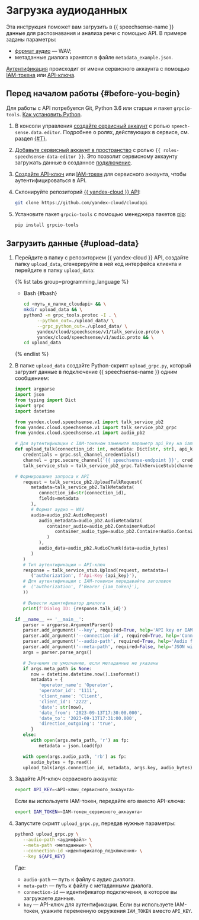 # Загрузка аудиоданных

Эта инструкция поможет вам загрузить в {{ speechsense-name }} данные для распознавания и анализа речи с помощью API. В примере заданы параметры:

* [формат аудио](../../concepts/formats.md) — WAV;
* метаданные диалога хранятся в файле `metadata_example.json`.

[Аутентификация](../../api-ref/authentication.md) происходит от имени сервисного аккаунта с помощью [IAM-токена](../../../iam/concepts/authorization/iam-token.md) или [API-ключа](../../../iam/concepts/authorization/api-key.md).

## Перед началом работы {#before-you-begin}

Для работы с API потребуется Git, Python 3.6 или старше и пакет `grpcio-tools`. [Как установить Python](https://www.python.org/downloads/).

1. В консоли управления [создайте сервисный аккаунт](../../../iam/operations/sa/create.md) с ролью `speech-sense.data.editor`. Подробнее о ролях, действующих в сервисе, см. раздел [{#T}](../../security/index.md).
1. [Добавьте сервисный аккаунт в пространство](../space/add-user-to-space.md) с ролью `{{ roles-speechsense-data-editor }}`. Это позволит сервисному аккаунту загружать данные в созданное [подключение](../../concepts/resources-hierarchy.md#connection).
1. [Создайте API-ключ](../../../iam/operations/api-key/create.md) или [IAM-токен](../../../iam/operations/iam-token/create-for-sa.md) для сервисного аккаунта, чтобы аутентифицироваться в API. 

1. Склонируйте репозиторий [{{ yandex-cloud }} API](https://github.com/yandex-cloud/cloudapi):

   ```bash
   git clone https://github.com/yandex-cloud/cloudapi
   ```

1. Установите пакет `grpcio-tools` с помощью менеджера пакетов [pip](https://pip.pypa.io/en/stable/):

   ```python
   pip install grpcio-tools
   ```

## Загрузить данные {#upload-data}

1. Перейдите в папку с репозиторием {{ yandex-cloud }} API, создайте папку `upload_data`, сгенерируйте в ней код интерфейса клиента и перейдите в папку `upload_data`:

   {% list tabs group=programming_language %}

   - Bash {#bash}
   
      ```bash
      cd <путь_к_папке_cloudapi> && \
      mkdir upload_data && \
      python3 -m grpc_tools.protoc -I . \
           --python_out=./upload_data/ \
           --grpc_python_out=./upload_data/ \
           yandex/cloud/speechsense/v1/talk_service.proto \
           yandex/cloud/speechsense/v1/audio.proto && \
      cd upload_data
      ```

   {% endlist %}

1. В папке `upload_data` создайте Python-скрипт `upload_grpc.py`, который загрузит данные в подключение {{ speechsense-name }} одним сообщением:

      ```python
      import argparse
      import json
      from typing import Dict
      import grpc
      import datetime

      from yandex.cloud.speechsense.v1 import talk_service_pb2
      from yandex.cloud.speechsense.v1 import talk_service_pb2_grpc
      from yandex.cloud.speechsense.v1 import audio_pb2

      # Для аутентификации с IAM-токеном замените параметр api_key на iam_token
      def upload_talk(connection_id: int, metadata: Dict[str, str], api_key: str, audio_bytes: bytes):
         credentials = grpc.ssl_channel_credentials()
         channel = grpc.secure_channel('{{ speechsense-endpoint }}', credentials)
         talk_service_stub = talk_service_pb2_grpc.TalkServiceStub(channel)

      # Формирование запроса к API
         request = talk_service_pb2.UploadTalkRequest(
            metadata=talk_service_pb2.TalkMetadata(
               connection_id=str(connection_id),
               fields=metadata
            ),
            # Формат аудио — WAV
            audio=audio_pb2.AudioRequest(
               audio_metadata=audio_pb2.AudioMetadata(
                  container_audio=audio_pb2.ContainerAudio(
                     container_audio_type=audio_pb2.ContainerAudio.ContainerAudioType.CONTAINER_AUDIO_TYPE_WAV
                  )
               ),
               audio_data=audio_pb2.AudioChunk(data=audio_bytes)
            )
         )
         # Тип аутентификации — API-ключ
         response = talk_service_stub.Upload(request, metadata=(
            ('authorization', f'Api-Key {api_key}'),
         # Для аутентификации с IAM-токеном передавайте заголовок
         #  ('authorization', f'Bearer {iam_token}'),
         ))

         # Вывести идентификатор диалога
         print(f'Dialog ID: {response.talk_id}')

      if __name__ == '__main__':
         parser = argparse.ArgumentParser()
         parser.add_argument('--key', required=True, help='API key or IAM token', type=str)
         parser.add_argument('--connection-id', required=True, help='Connection ID', type=str)
         parser.add_argument('--audio-path', required=True, help='Audio file path', type=str)
         parser.add_argument('--meta-path', required=False, help='JSON with the dialog metadata', type=str, default=None)
         args = parser.parse_args()

         # Значения по умолчанию, если метаданные не указаны
         if args.meta_path is None:
            now = datetime.datetime.now().isoformat()
            metadata = {
               'operator_name': 'Operator',
               'operator_id': '1111',
               'client_name': 'Client',
               'client_id': '2222',
               'date': str(now),
               'date_from': '2023-09-13T17:30:00.000',
               'date_to': '2023-09-13T17:31:00.000',
               'direction_outgoing': 'true',
            }
         else:
            with open(args.meta_path, 'r') as fp:
               metadata = json.load(fp)

         with open(args.audio_path, 'rb') as fp:
            audio_bytes = fp.read()
         upload_talk(args.connection_id, metadata, args.key, audio_bytes)
      ```

1. Задайте API-ключ сервисного аккаунта:

   ```bash
   export API_KEY=<API-ключ_сервисного_аккаунта>
   ```

   Если вы используете IAM-токен, передайте его вместо API-ключа:

   ```bash
   export IAM_TOKEN=<IAM-токен_сервисного_аккаунта>
   ```

1. Запустите скрипт `upload_grpc.py`, передав нужные параметры:

   ```bash
   python3 upload_grpc.py \
      --audio-path <аудиофайл> \
      --meta-path <метаданные> \
      --connection-id <идентификатор_подключения> \
      --key ${API_KEY}
   ```

   Где:

   * `audio-path` — путь к файлу с аудио диалога.
   * `meta-path` — путь к файлу с метаданными диалога.
   * `connection-id` — идентификатор подключения, в которое вы загружаете данные.
   * `key` — API-ключ для аутентификации. Если вы используете IAM-токен, укажите переменную окружения `IAM_TOKEN` вместо `API_KEY`.
